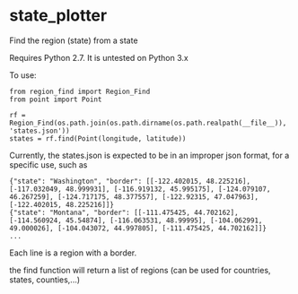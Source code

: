 # state_plotter
Find the region (state) from a state

Requires Python 2.7. It is untested on Python 3.x

To use:
```
from region_find import Region_Find
from point import Point

rf = Region_Find(os.path.join(os.path.dirname(os.path.realpath(__file__)), 'states.json'))
states = rf.find(Point(longitude, latitude))
```

Currently, the states.json is expected to be in an improper json format, for a specific use, such as
```
{"state": "Washington", "border": [[-122.402015, 48.225216], [-117.032049, 48.999931], [-116.919132, 45.995175], [-124.079107, 46.267259], [-124.717175, 48.377557], [-122.92315, 47.047963], [-122.402015, 48.225216]]}
{"state": "Montana", "border": [[-111.475425, 44.702162], [-114.560924, 45.54874], [-116.063531, 48.99995], [-104.062991, 49.000026], [-104.043072, 44.997805], [-111.475425, 44.702162]]}
...
```

Each line is a region with a border.

the find function will return a list of regions (can be used for countries, states, counties,...)
